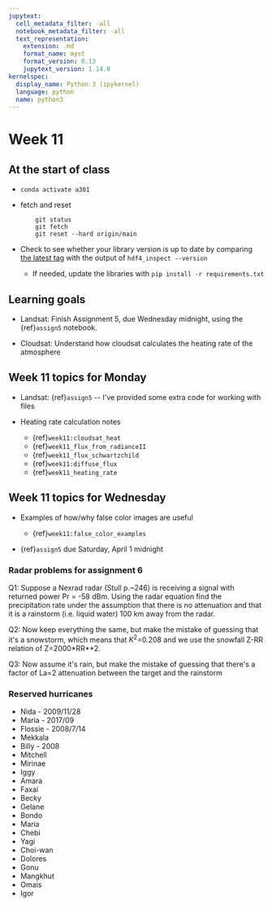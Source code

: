 ```yaml
---
jupytext:
  cell_metadata_filter: -all
  notebook_metadata_filter: -all
  text_representation:
    extension: .md
    format_name: myst
    format_version: 0.13
    jupytext_version: 1.14.0
kernelspec:
  display_name: Python 3 (ipykernel)
  language: python
  name: python3
---
```


# Week 11
## At the start of class

* `conda activate a301`

* fetch and reset

          git status
          git fetch
          git reset --hard origin/main
          

* Check to see whether your library version is up to date by comparing [the latest tag](https://github.com/phaustin/a301_students_eoas/tags) with the output of `hdf4_inspect --version`

  * If needed, update the libraries with `pip install -r requirements.txt`


## Learning goals

- Landsat: Finish Assignment 5, due Wednesday midnight, using the {ref}`assign5` notebook.


- Cloudsat: Understand how cloudsat calculates the heating rate of the atmosphere



## Week 11 topics for Monday

- Landsat: {ref}`assign5`  -- I've provided some extra code for working with files

- Heating rate calculation notes

  - {ref}`week11:cloudsat_heat`
  - {ref}`week11_flux_from_radianceII`
  - {ref}`week11_flux_schwartzchild`
  - {ref}`week11:diffuse_flux`
  - {ref}`week11_heating_rate`

## Week 11 topics for Wednesday

- Examples of how/why false color images are useful

  - {ref}`week11:false_color_examples`

- {ref}`assign5` due Saturday, April 1 midnight


### Radar problems for assignment 6

Q1: Suppose a Nexrad radar (Stull p.~246)  is
  receiving a signal with returned power Pr = -58 dBm.  Using the radar
  equation find the precipitation rate under the assumption that
  there is no attenuation and that it is a rainstorm (i.e. liquid water)
  100 km away from the radar.

Q2: Now keep everything the same, but make the mistake of guessing that it's a snowstorm,
    which means that $K^2$=0.208 and we use the snowfall Z-RR relation
    of Z=2000*RR**2.

Q3: Now assume it's rain, but make the mistake of guessing that there's a factor of La=2
    attenuation between the target and the rainstorm
 

### Reserved hurricanes

- Nida - 2009/11/28
- Maria - 2017/09
- Flossie - 2008/7/14
- Mekkala
- Billy - 2008
- Mitchell
- Mirinae
- Iggy
- Amara
- Faxai
- Becky
- Gelane
- Bondo
- Maria
- Chebi
- Yagi
- Choi-wan
- Dolores
- Gonu
- Mangkhut
- Omais
- Igor




